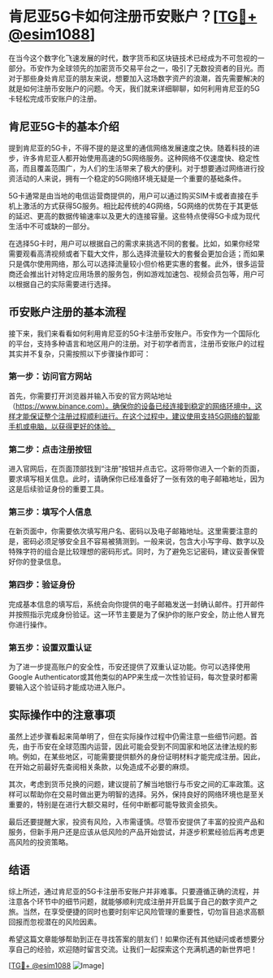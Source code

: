 # 肯尼亚5G卡如何注册币安账户？[[TG💪+ @esim1088](https://t.me/s/esim1088)]

在当今这个数字化飞速发展的时代，数字货币和区块链技术已经成为不可忽视的一部分。币安作为全球领先的加密货币交易平台之一，吸引了无数投资者的目光。而对于那些身处肯尼亚的朋友来说，想要加入这场数字资产的浪潮，首先需要解决的就是如何注册币安账户的问题。今天，我们就来详细聊聊，如何利用肯尼亚的5G卡轻松完成币安账户的注册。

## 肯尼亚5G卡的基本介绍

提到肯尼亚的5G卡，不得不提的是这里的通信网络发展速度之快。随着科技的进步，许多肯尼亚人都开始使用高速的5G网络服务。这种网络不仅速度快、稳定性高，而且覆盖范围广，为人们的生活带来了极大的便利。对于想要通过网络进行投资活动的人来说，拥有一个稳定的5G网络环境无疑是一个重要的基础条件。

5G卡通常是由当地的电信运营商提供的，用户可以通过购买SIM卡或者直接在手机上激活的方式获得5G服务。相比起传统的4G网络，5G网络的优势在于其更低的延迟、更高的数据传输速率以及更大的连接容量。这些特点使得5G卡成为现代生活中不可或缺的一部分。

在选择5G卡时，用户可以根据自己的需求来挑选不同的套餐。比如，如果你经常需要观看高清视频或者下载大文件，那么选择流量较大的套餐会更加合适；而如果只是偶尔使用网络，那么可以选择流量较小但价格更实惠的套餐。此外，很多运营商还会推出针对特定应用场景的服务包，例如游戏加速包、视频会员包等，用户可以根据自己的实际需要进行选择。

## 币安账户注册的基本流程

接下来，我们来看看如何利用肯尼亚的5G卡注册币安账户。币安作为一个国际化的平台，支持多种语言和地区用户的注册。对于初学者而言，注册币安账户的过程其实并不复杂，只需按照以下步骤操作即可：

### 第一步：访问官方网站

首先，你需要打开浏览器并输入币安的官方网站地址（https://www.binance.com）。确保你的设备已经连接到稳定的网络环境中，这样才能保证整个注册过程顺利进行。在这个过程中，建议使用支持5G网络的智能手机或电脑，以获得更好的体验。

### 第二步：点击注册按钮

进入官网后，在页面顶部找到“注册”按钮并点击它。这将带你进入一个新的页面，要求填写相关信息。此时，请确保你已经准备好了一张有效的电子邮箱地址，因为这是后续验证身份的重要工具。

### 第三步：填写个人信息

在新页面中，你需要依次填写用户名、密码以及电子邮箱地址。这里需要注意的是，密码必须足够安全且不容易被猜测到。一般来说，包含大小写字母、数字以及特殊字符的组合是比较理想的密码形式。同时，为了避免忘记密码，建议妥善保管好你的登录信息。

### 第四步：验证身份

完成基本信息的填写后，系统会向你提供的电子邮箱发送一封确认邮件。打开邮件并按照指示完成身份验证。这一环节主要是为了保护你的账户安全，防止他人冒充你进行操作。

### 第五步：设置双重认证

为了进一步提高账户的安全性，币安还提供了双重认证功能。你可以选择使用Google Authenticator或其他类似的APP来生成一次性验证码，每次登录时都需要输入这个验证码才能成功进入账户。

## 实际操作中的注意事项

虽然上述步骤看起来简单明了，但在实际操作过程中仍需注意一些细节问题。首先，由于币安在全球范围内运营，因此可能会受到不同国家和地区法律法规的影响。例如，在某些地区，可能需要提供额外的身份证明材料才能完成注册。因此，在开始之前最好先查阅相关条款，以免造成不必要的麻烦。

其次，考虑到货币兑换的问题，建议提前了解当地银行与币安之间的汇率政策。这样可以帮助你在交易时做出更为明智的选择。另外，保持良好的网络环境也是至关重要的，特别是在进行大额交易时，任何中断都可能导致资金损失。

最后还要提醒大家，投资有风险，入市需谨慎。尽管币安提供了丰富的投资产品和服务，但新手用户还是应该从低风险的产品开始尝试，并逐步积累经验后再考虑更高风险的投资策略。

## 结语

综上所述，通过肯尼亚的5G卡注册币安账户并非难事。只要遵循正确的流程，并注意各个环节中的细节问题，就能够顺利完成注册并开启属于自己的数字资产之旅。当然，在享受便捷的同时也要时刻牢记风险管理的重要性，切勿盲目追求高额回报而忽视潜在的风险因素。

希望这篇文章能够帮助到正在寻找答案的朋友们！如果你还有其他疑问或者想要分享自己的经验，欢迎随时留言交流。让我们一起探索这个充满机遇的新世界吧！

[[TG💪+ @esim1088](https://t.me/s/esim1088) ![Image](https://i.postimg.cc/4NQfJmqS/Snipaste-2025-05-13-00-14-12.png)]